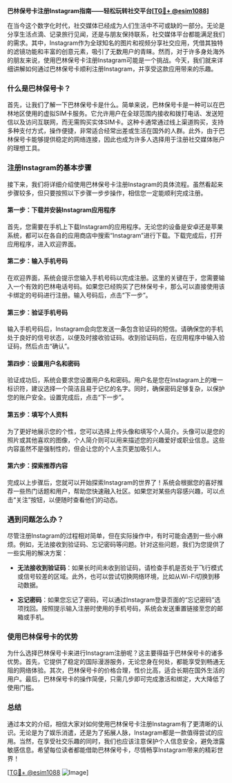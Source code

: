 **巴林保号卡注册Instagram指南——轻松玩转社交平台[[TG💪+ @esim1088](https://t.me/s/esim1088)]**

在当今这个数字化时代，社交媒体已经成为人们生活中不可或缺的一部分。无论是分享生活点滴、记录旅行见闻，还是与朋友保持联系，社交媒体平台都能满足我们的需求。其中，Instagram作为全球知名的图片和视频分享社交应用，凭借其独特的滤镜功能和丰富的创意元素，吸引了无数用户的青睐。然而，对于许多身处海外的朋友来说，使用巴林保号卡注册Instagram可能是一个挑战。今天，我们就来详细讲解如何通过巴林保号卡顺利注册Instagram，并享受这款应用带来的乐趣。

### 什么是巴林保号卡？

首先，让我们了解一下巴林保号卡是什么。简单来说，巴林保号卡是一种可以在巴林地区使用的虚拟SIM卡服务。它允许用户在全球范围内接收和拨打电话、发送短信以及访问互联网，而无需购买实体SIM卡。这种卡通常通过线上渠道购买，支持多种支付方式，操作便捷，非常适合经常出差或生活在国外的人群。此外，由于巴林保号卡能够提供稳定的网络连接，因此也成为许多人选择用于注册社交媒体账户的理想工具。

### 注册Instagram的基本步骤

接下来，我们将详细介绍使用巴林保号卡注册Instagram的具体流程。虽然看起来步骤较多，但只要按照以下步骤一步步操作，相信您一定能顺利完成注册。

#### 第一步：下载并安装Instagram应用程序

首先，您需要在手机上下载Instagram的应用程序。无论您的设备是安卓还是苹果系统，都可以在各自的应用商店中搜索“Instagram”进行下载。下载完成后，打开应用程序，进入欢迎界面。

#### 第二步：输入手机号码

在欢迎界面，系统会提示您输入手机号码以完成注册。这里的关键在于，您需要输入一个有效的巴林电话号码。如果您已经购买了巴林保号卡，那么可以直接使用该卡绑定的号码进行注册。输入号码后，点击“下一步”。

#### 第三步：验证手机号码

输入手机号码后，Instagram会向您发送一条包含验证码的短信。请确保您的手机处于良好的信号状态，以便及时接收验证码。收到验证码后，在应用程序中输入验证码，然后点击“确认”。

#### 第四步：设置用户名和密码

验证成功后，系统会要求您设置用户名和密码。用户名是您在Instagram上的唯一标识符，建议选择一个简洁且易于记忆的名字。同时，确保密码足够复杂，以保护您的账户安全。设置完成后，点击“下一步”。

#### 第五步：填写个人资料

为了更好地展示您的个性，您可以选择上传头像和填写个人简介。头像可以是您的照片或其他喜欢的图像，个人简介则可以用来描述您的兴趣爱好或职业信息。这些内容虽然不是强制性的，但会让您的个人主页更加吸引人。

#### 第六步：探索推荐内容

完成以上步骤后，您就可以开始探索Instagram的世界了！系统会根据您的喜好推荐一些热门话题和用户，帮助您快速融入社区。如果您对某些内容感兴趣，可以点击“关注”按钮，以便随时查看他们的动态。

### 遇到问题怎么办？

尽管注册Instagram的过程相对简单，但在实际操作中，有时可能会遇到一些小麻烦。例如，无法接收到验证码、忘记密码等问题。针对这些问题，我们为您提供了一些实用的解决方案：

- **无法接收到验证码**：如果长时间未收到验证码，请检查手机是否处于飞行模式或信号较差的区域。此外，也可以尝试切换网络环境，比如从Wi-Fi切换到移动数据。
  
- **忘记密码**：如果您忘记了密码，可以通过Instagram登录页面的“忘记密码”选项找回。按照提示输入注册时使用的手机号码，系统会发送重置链接至您的邮箱或手机。

### 使用巴林保号卡的优势

为什么选择巴林保号卡来进行Instagram注册呢？这主要得益于巴林保号卡的诸多优势。首先，它提供了稳定的国际漫游服务，无论您身在何处，都能享受到畅通无阻的网络体验。其次，巴林保号卡的价格合理，性价比高，适合长期在国外生活的用户。最后，巴林保号卡的操作简便，只需几步即可完成激活和绑定，大大降低了使用门槛。

### 总结

通过本文的介绍，相信大家对如何使用巴林保号卡注册Instagram有了更清晰的认识。无论是为了娱乐消遣，还是为了拓展人脉，Instagram都是一款值得尝试的应用。当然，在享受社交乐趣的同时，我们也应该注意保护个人信息安全，避免泄露敏感信息。希望每位读者都能借助巴林保号卡，尽情畅享Instagram带来的精彩世界！

[[TG💪+ @esim1088](https://t.me/s/esim1088) ![Image](https://i.postimg.cc/4NQfJmqS/Snipaste-2025-05-13-00-14-12.png)]
